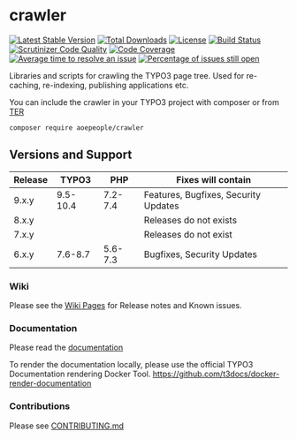 # crawler
[![Latest Stable Version](https://poser.pugx.org/aoepeople/crawler/v/stable)](https://packagist.org/packages/aoepeople/crawler)
[![Total Downloads](https://poser.pugx.org/aoepeople/crawler/downloads)](https://packagist.org/packages/aoepeople/crawler)
[![License](https://poser.pugx.org/aoepeople/crawler/license)](https://packagist.org/packages/aoepeople/crawler)
[![Build Status](https://travis-ci.org/AOEpeople/crawler.svg?branch=master)](https://travis-ci.org/AOEpeople/crawler)
[![Scrutinizer Code Quality](https://scrutinizer-ci.com/g/AOEpeople/crawler/badges/quality-score.png?b=master)](https://scrutinizer-ci.com/g/AOEpeople/crawler/?branch=master)
[![Code Coverage](https://scrutinizer-ci.com/g/AOEpeople/crawler/badges/coverage.png?b=master)](https://scrutinizer-ci.com/g/AOEpeople/crawler/?branch=master)
[![Average time to resolve an issue](http://isitmaintained.com/badge/resolution/aoepeople/crawler.svg)](http://isitmaintained.com/project/aoepeople/crawler "Average time to resolve an issue")
[![Percentage of issues still open](http://isitmaintained.com/badge/open/aoepeople/crawler.svg)](http://isitmaintained.com/project/aoepeople/crawler "Percentage of issues still open")

Libraries and scripts for crawling the TYPO3 page tree. Used for re-caching, re-indexing, publishing applications etc.


You can include the crawler in your TYPO3 project with composer or from [TER](https://extensions.typo3.org)

```shell script
composer require aoepeople/crawler
```

## Versions and Support

| Release  | TYPO3 | PHP   | Fixes will contain
|---|---|---|---|
| 9.x.y  | 9.5-10.4  | 7.2-7.4 |Features, Bugfixes, Security Updates
| 8.x.y  |    |  | Releases do not exists
| 7.x.y  |    |  | Releases do not exist
| 6.x.y  | 7.6-8.7   | 5.6-7.3 | Bugfixes, Security Updates


### Wiki
Please see the [Wiki Pages](https://github.com/AOEpeople/crawler/wiki) for Release notes and Known issues.

### Documentation
Please read the [documentation](https://docs.typo3.org/typo3cms/extensions/crawler/)

To render the documentation locally, please use the official TYPO3 Documentation rendering Docker Tool.
<https://github.com/t3docs/docker-render-documentation>

### Contributions

Please see [CONTRIBUTING.md](https://github.com/AOEpeople/crawler/blob/master/CONTRIBUTING.md)
